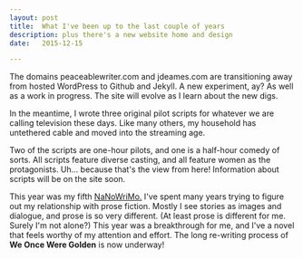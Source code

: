 ```yaml
---
layout: post
title:  What I've been up to the last couple of years
description: plus there's a new website home and design
date:   2015-12-15

---
```


<p>The domains peaceablewriter.com and jdeames.com are transitioning away from hosted WordPress to Github and Jekyll. A new experiment, ay? As well as a work in progress. The site will evolve as I learn about the new digs.</p>
<p>In the meantime, I wrote three original pilot scripts for whatever we are calling television these days. Like many others, my household has untethered cable and moved into the streaming age.</p>
<p>Two of the scripts are one-hour pilots, and one is a half-hour comedy of sorts. All scripts feature diverse casting, and all feature women as the protagonists. Uh... because that's the view from here! Information about scripts will be on the site soon.</p>
<p>This year was my fifth <a href="https://nanowrimo.org" target="_blank">NaNoWriMo.</a> I've spent many years trying to figure out my relationship with prose fiction. Mostly I see stories as images and dialogue, and prose is so very different. (At least prose is different for me. Surely I'm not alone?) This year was a breakthrough for me, and I've a novel that feels worthy of my attention and effort. The long re-writing process of <strong>We Once Were Golden</strong> is now underway!</p>



